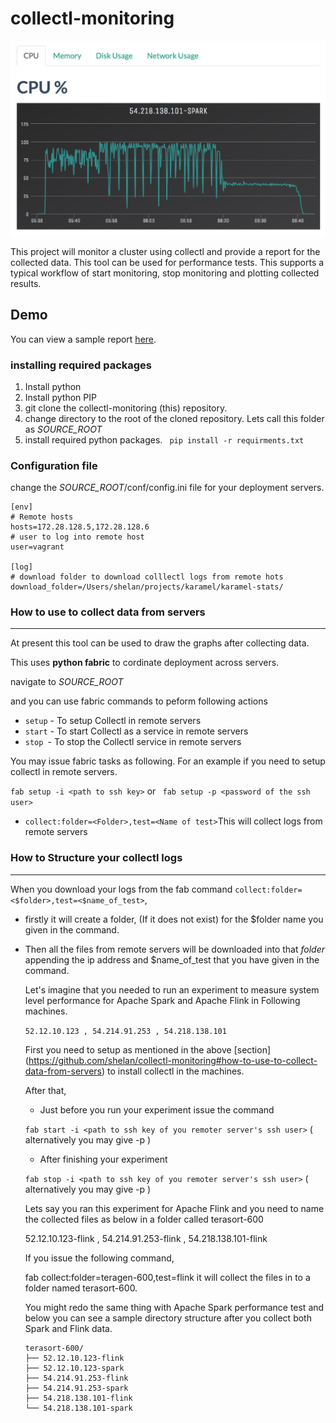 # collectl-monitoring

![alt text](https://github.com/shelan/collectl-monitoring/blob/master/img/screenshot.png "Screenshot")

This project will monitor a cluster using collectl and provide a report for the collected data. This tool can be used for performance tests. This supports a typical workflow of start monitoring, stop monitoring and plotting collected results.

## Demo
You can view a sample report [here](http://shelan.org/collectl-monitoring/sample/report_cpu.html).


### installing required packages
1. Install python
2. Install python PIP 
3. git clone the collectl-monitoring (this) repository.
4. change directory to the root of the cloned repository. Lets call this folder as *SOURCE_ROOT*
5. install required python packages.
    ``` pip install -r requirments.txt```

### Configuration file

change the *SOURCE_ROOT*/conf/config.ini file for your deployment servers.

```
[env]
# Remote hosts
hosts=172.28.128.5,172.28.128.6
# user to log into remote host
user=vagrant

[log]
# download folder to download colllectl logs from remote hots
download_folder=/Users/shelan/projects/karamel/karamel-stats/
```

### How to use to collect data from servers
--------------------------------------------

At present this tool can be used to draw the graphs after collecting data.


 This uses **python fabric** to cordinate deployment across servers.
 
 navigate to *SOURCE_ROOT*
 
 and you can use fabric commands to peform following actions
 
 * ```setup``` - To setup Collectl in remote servers
 * ```start``` - To start Collectl as a service in remote servers
 * ```stop ```- To stop the Collectl service in remote servers
    
 You may issue fabric tasks as following. For an example if you need to setup collectl in remote servers.
    
  ``` fab setup -i <path to ssh key> ```
  or
  ``` fab setup -p <password of the ssh user>```
    
 * ``` collect:folder=<Folder>,test=<Name of test> ```This will collect logs from remote servers
 
 ### How to Structure your collectl logs 
 -----------------------------------------
  When you download your logs from the fab command ```collect:folder=<$folder>,test=<$name_of_test>```,
  
  * firstly it will create a folder, (If it does not exist) for the $folder name you given in the command.
  
  * Then all the files from remote servers will be downloaded into that *folder* appending the ip address and $name_of_test
  that you have given in the command.
 

    
    Let's imagine that you needed to run an experiment to measure system level performance for Apache Spark and Apache Flink in Following machines.
    
    ``` 52.12.10.123 , 54.214.91.253 , 54.218.138.101 ```
    
    First you need to setup as mentioned in the above [section] (https://github.com/shelan/collectl-monitoring#how-to-use-to-collect-data-from-servers)
     to install collectl in the machines.
    
    After that,
    
    * Just before you run your experiment issue the command
    
    
    ``` fab start -i <path to ssh key of you remoter server's ssh user> ``` ( alternatively you may give -p <password of remote user>)
    
    * After finishing your experiment
    
     ``` fab stop -i <path to ssh key of you remoter server's ssh user> ``` ( alternatively you may give -p <password of remote user>)
     
     
     Lets say you ran this experiment for Apache Flink and you need to name the collected files as below in a folder called terasort-600
     
     52.12.10.123-flink , 54.214.91.253-flink , 54.218.138.101-flink
     
     If you issue the following command,
     
    fab collect:folder=teragen-600,test=flink it will collect the files in to a folder named terasort-600.
    
    You might redo the same thing with Apache Spark performance test and below you can see a sample directory structure after you collect both
    Spark and Flink data.
    
    ```
    terasort-600/
    ├── 52.12.10.123-flink
    ├── 52.12.10.123-spark
    ├── 54.214.91.253-flink
    ├── 54.214.91.253-spark
    ├── 54.218.138.101-flink
    └── 54.218.138.101-spark
    
    ```
  
    

 
 
 
